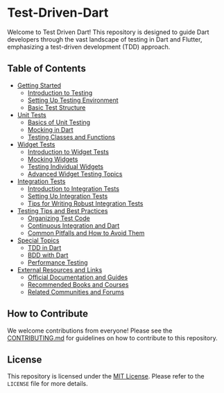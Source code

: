 # Test-Driven-Dart  

Welcome to Test Driven Dart! This repository is designed to guide Dart developers through the vast landscape of testing in Dart and Flutter, emphasizing a test-driven development (TDD) approach.

## Table of Contents

- [Getting Started](./1_Getting_Started/1.1_Introduction_to_Testing.md)
  - [Introduction to Testing](./1_Getting_Started/1.1_Introduction_to_Testing.md)
  - [Setting Up Testing Environment](./1_Getting_Started/1.2_Setting_Up_Testing_Environment.md)
  - [Basic Test Structure](./1_Getting_Started/1.3_Basic_Test_Structure.md)
- [Unit Tests](./2_Unit_Tests/2.1_Basics_of_Unit_Testing.md)
  - [Basics of Unit Testing](./2_Unit_Tests/2.1_Basics_of_Unit_Testing.md)
  - [Mocking in Dart](./2_Unit_Tests/2.2_Mocking_in_Dart.md)
  - [Testing Classes and Functions](./2_Unit_Tests/2.3_Testing_Classes_and_Functions.md)
- [Widget Tests](./3_Widget_Tests/3.1_Introduction_to_Widget_Tests.md)
  - [Introduction to Widget Tests](./3_Widget_Tests/3.1_Introduction_to_Widget_Tests.md)
  - [Mocking Widgets](./3_Widget_Tests/3.2_Mocking_Widgets.md)
  - [Testing Individual Widgets](./3_Widget_Tests/3.3_Testing_Individual_Widgets.md)
  - [Advanced Widget Testing Topics](./3_Widget_Tests/3.4_Advanced_Widget_Testing_Topics.md)
- [Integration Tests](./4_Integration_Tests/4.1_Introduction_to_Integration_Tests.md)
  - [Introduction to Integration Tests](./4_Integration_Tests/4.1_Introduction_to_Integration_Tests.md)
  - [Setting Up Integration Tests](./4_Integration_Tests/4.2_Setting_Up_Integration_Tests.md)
  - [Tips for Writing Robust Integration Tests](./4_Integration_Tests/4.3_Tips_for_Writing_Robust_Integration_Tests.md)
- [Testing Tips and Best Practices](./5_Testing_Tips_and_Best_Practices/5.1_Organizing_Test_Code.md)
  - [Organizing Test Code](./5_Testing_Tips_and_Best_Practices/5.1_Organizing_Test_Code.md)
  - [Continuous Integration and Dart](./5_Testing_Tips_and_Best_Practices/5.2_Continuous_Integration_and_Dart.md)
  - [Common Pitfalls and How to Avoid Them](./5_Testing_Tips_and_Best_Practices/5.3_Common_Pitfalls_and_How_to_Avoid_Them.md)
- [Special Topics](./6_Special_Topics/6.1_TDD_in_Dart.md)
  - [TDD in Dart](./6_Special_Topics/6.1_TDD_in_Dart.md)
  - [BDD with Dart](./6_Special_Topics/6.2_BDD_with_Dart.md)
  - [Performance Testing](./6_Special_Topics/6.3_Performance_Testing.md)
- [External Resources and Links](./7_External_Resources_and_Links/7.1_Official_Documentation_and_Guides.md)
  - [Official Documentation and Guides](./7_External_Resources_and_Links/7.1_Official_Documentation_and_Guides.md)
  - [Recommended Books and Courses](./7_External_Resources_and_Links/7.2_Recommended_Books_and_Courses.md)
  - [Related Communities and Forums](./7_External_Resources_and_Links/7.3_Related_Communities_and_Forums.md)

## How to Contribute

We welcome contributions from everyone! Please see the [CONTRIBUTING.md](./CONTRIBUTING.md) for guidelines on how to contribute to this repository.

## License

This repository is licensed under the [MIT License](./LICENSE). Please refer to the `LICENSE` file for more details.
